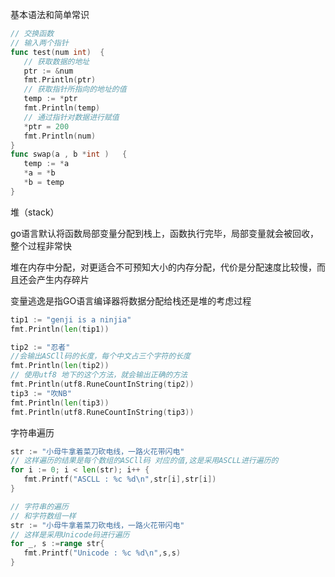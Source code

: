 基本语法和简单常识

```go
// 交换函数
// 输入两个指针
func test(num int)  {
   // 获取数据的地址
   ptr := &num
   fmt.Println(ptr)
   // 获取指针所指向的地址的值
   temp := *ptr
   fmt.Println(temp)
   // 通过指针对数据进行赋值
   *ptr = 200
   fmt.Println(num)
}
func swap(a , b *int )   {
   temp := *a
   *a = *b
   *b = temp
}
```

堆（stack）

go语言默认将函数局部变量分配到栈上，函数执行完毕，局部变量就会被回收，整个过程非常快

堆在内存中分配，对更适合不可预知大小的内存分配，代价是分配速度比较慢，而且还会产生内存碎片

变量逃逸是指GO语言编译器将数据分配给栈还是堆的考虑过程



```go
tip1 := "genji is a ninjia"
fmt.Println(len(tip1))

tip2 := "忍者"
//会输出ASCll码的长度，每个中文占三个字符的长度
fmt.Println(len(tip2))
// 使用utf8 地下的这个方法，就会输出正确的方法
fmt.Println(utf8.RuneCountInString(tip2))
tip3 := "吹NB"
fmt.Println(len(tip3))
fmt.Println(utf8.RuneCountInString(tip3))
```



字符串遍历

```go
str := "小母牛拿着菜刀砍电线，一路火花带闪电"
// 这样遍历的结果是每个数组的ASCll码 对应的值,这是采用ASCLL进行遍历的
for i := 0; i < len(str); i++ {
   fmt.Printf("ASCLL : %c %d\n",str[i],str[i])
}
```

```go
// 字符串的遍历
// 和字符数组一样
str := "小母牛拿着菜刀砍电线，一路火花带闪电"
// 这样是采用Unicode码进行遍历
for _, s :=range str{
   fmt.Printf("Unicode : %c %d\n",s,s)
}
```